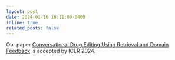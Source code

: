 ```yaml
---
layout: post
date: 2024-01-16 16:11:00-0400
inline: true
related_posts: false
---
```


Our paper <a href="https://openreview.net/forum?id=yRrPfKyJQ2">Conversational Drug Editing Using Retrieval and Domain Feedback</a> is accepted by ICLR 2024.
